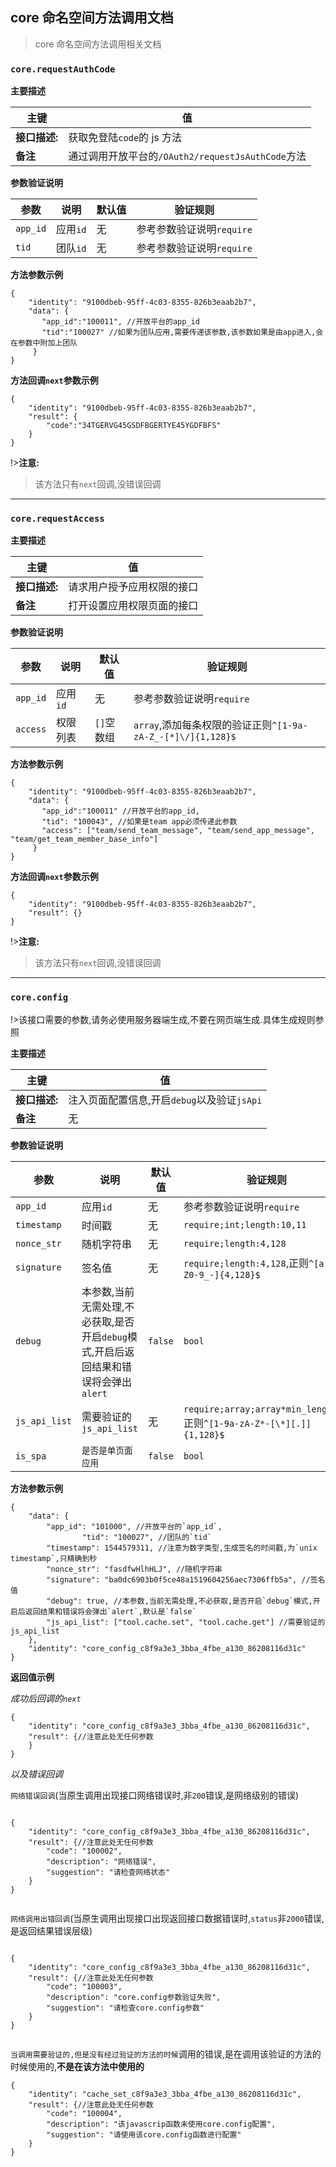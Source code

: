## core 命名空间方法调用文档 <!-- {docsify-ignore} -->

> core 命名空间方法调用相关文档

### `core.requestAuthCode`

**主要描述**

| 主键          | 值                                                |
| ------------- | ------------------------------------------------- |
| **接口描述:** | 获取免登陆`code`的 js 方法                        |
| **备注**      | 通过调用开放平台的`/OAuth2/requestJsAuthCode`方法 |

**参数验证说明**

| 参数     | 说明     | 默认值 | 验证规则                  |
| -------- | -------- | ------ | ------------------------- |
| `app_id` | 应用`id` | 无     | 参考参数验证说明`require` |
| `tid`    | 团队`id` | 无     | 参考参数验证说明`require` |

**方法参数示例**

```
{
    "identity": "9100dbeb-95ff-4c03-8355-826b3eaab2b7",
    "data": {
       "app_id":"100011", //开放平台的app_id
       "tid":"100027" //如果为团队应用,需要传递该参数,该参数如果是由app进入,会在参数中附加上团队
     }
}

```

**方法回调`next`参数示例**

```
{
    "identity": "9100dbeb-95ff-4c03-8355-826b3eaab2b7",
    "result": {
        "code":"34TGERVG45GSDFBGERTYE45YGDFBFS"
    }
}

```

!>**注意:**

> 该方法只有`next`回调,没错误回调

---

### `core.requestAccess`

**主要描述**

| 主键          | 值                         |
| ------------- | -------------------------- |
| **接口描述:** | 请求用户授予应用权限的接口 |
| **备注**      | 打开设置应用权限页面的接口 |

**参数验证说明**

| 参数     | 说明     | 默认值     | 验证规则                                                    |
| -------- | -------- | ---------- | ----------------------------------------------------------- |
| `app_id` | 应用`id` | 无         | 参考参数验证说明`require`                                   |
| `access` | 权限列表 | `[]`空数组 | `array`,添加每条权限的验证正则`^[1-9a-zA-Z_-[*]\/]{1,128}$` |

**方法参数示例**

```
{
    "identity": "9100dbeb-95ff-4c03-8355-826b3eaab2b7",
    "data": {
       "app_id":"100011" //开放平台的app_id,
       "tid": "100043", //如果是team app必须传递此参数
       "access": ["team/send_team_message", "team/send_app_message", "team/get_team_member_base_info"]
     }
}

```

**方法回调`next`参数示例**

```
{
    "identity": "9100dbeb-95ff-4c03-8355-826b3eaab2b7",
    "result": {}
}

```

!>**注意:**

> 该方法只有`next`回调,没错误回调

---

### `core.config`

!>该接口需要的参数,请务必使用服务器端生成,不要在网页端生成.具体生成规则参照

**主要描述**

| 主键          | 值                                          |
| ------------- | ------------------------------------------- |
| **接口描述:** | 注入页面配置信息,开启`debug`以及验证`jsApi` |
| **备注**      | 无                                          |

**参数验证说明**

| 参数          | 说明                                                                                 | 默认值  | 验证规则                                                               |
| ------------- | ------------------------------------------------------------------------------------ | ------- | ---------------------------------------------------------------------- |
| `app_id`      | 应用`id`                                                                             | 无      | 参考参数验证说明`require`                                              |
| `timestamp`   | 时间戳                                                                               | 无      | `require;int;length:10,11`                                             |
| `nonce_str`   | 随机字符串                                                                           | 无      | `require;length:4,128`                                                 |
| `signature`   | 签名值                                                                               | 无      | `require;length:4,128`,正则`^[a-zA-Z0-9_-]{4,128}$`                    |
| `debug`       | 本参数,当前无需处理,不必获取,是否开启`debug`模式,开启后返回结果和错误将会弹出`alert` | `false` | `bool`                                                                 |
| `js_api_list` | 需要验证的`js_api_list`                                                              | 无      | `require;array;array*min_length:1`,正则`^[1-9a-zA-Z*-[\*][.]]{1,128}$` |
| `is_spa`      | `是否是单页面应用`                                                                   | `false` | `bool`                                                                 |

**方法参数示例**

```
{
	"data": {
		"app_id": "101000", //开放平台的`app_id`,
                "tid": "100027", //团队的`tid`
		"timestamp": 1544579311, //注意为数字类型,生成签名的时间戳,为`unix timestamp`,只精确到秒
		"nonce_str": "fasdfwHlhHLJ", //随机字符串
		"signature": "ba0dc6903b0f5ce48a1519604256aec7306ffb5a", //签名值
		"debug": true, //本参数,当前无需处理,不必获取,是否开启`debug`模式,开启后返回结果和错误将会弹出`alert`,默认是`false`
		"js_api_list": ["tool.cache.set", "tool.cache.get"] //需要验证的js_api_list
	},
	"identity": "core_config_c8f9a3e3_3bba_4fbe_a130_86208116d31c"
}

```

**返回值示例**

_成功后回调的`next`_

```
{
    "identity": "core_config_c8f9a3e3_3bba_4fbe_a130_86208116d31c",
    "result": {//注意此处无任何参数
    }
}

```

_以及错误回调_

`网络错误回调`(当原生调用出现接口网络错误时,非`200`错误,是网络级别的错误)

```

{
    "identity": "core_config_c8f9a3e3_3bba_4fbe_a130_86208116d31c",
    "result": {//注意此处无任何参数
        "code": "100002",
		"description": "网络错误",
        "suggestion": "请检查网络状态"
    }
}


```

`网络调用出错回调`(当原生调用出现接口出现返回接口数据错误时,`status`非`2000`错误,是返回结果错误层级)

```

{
    "identity": "core_config_c8f9a3e3_3bba_4fbe_a130_86208116d31c",
    "result": {//注意此处无任何参数
        "code": "100003",
		"description": "core.config参数验证失败",
        "suggestion": "请检查core.config参数"
    }
}


```

`当调用需要验证的,但是没有经过验证的方法的时候`调用的错误,是在调用该验证的方法的时候使用的,**不是在该方法中使用的**

```
{
    "identity": "cache_set_c8f9a3e3_3bba_4fbe_a130_86208116d31c",
    "result": {//注意此处无任何参数
        "code": "100004",
		"description": "该javascrip函数未使用core.config配置",
        "suggestion": "请使用该core.config函数进行配置"
    }
}
```
